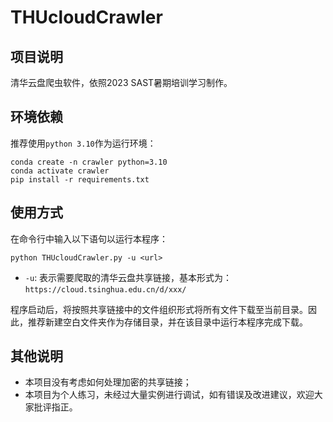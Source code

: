 # THUcloudCrawler

## 项目说明

清华云盘爬虫软件，依照2023 SAST暑期培训学习制作。

## 环境依赖

推荐使用`python 3.10`作为运行环境：
```
conda create -n crawler python=3.10
conda activate crawler
pip install -r requirements.txt
```

## 使用方式

在命令行中输入以下语句以运行本程序：
```
python THUcloudCrawler.py -u <url>
```
+ `-u`: 表示需要爬取的清华云盘共享链接，基本形式为：`https://cloud.tsinghua.edu.cn/d/xxx/`

程序启动后，将按照共享链接中的文件组织形式将所有文件下载至当前目录。因此，推荐新建空白文件夹作为存储目录，并在该目录中运行本程序完成下载。

## 其他说明

+ 本项目没有考虑如何处理加密的共享链接；
+ 本项目为个人练习，未经过大量实例进行调试，如有错误及改进建议，欢迎大家批评指正。